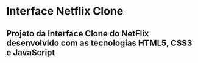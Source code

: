 # Interface Netflix Clone

## Projeto da Interface Clone do NetFlix desenvolvido com as tecnologias HTML5, CSS3 e JavaScript
